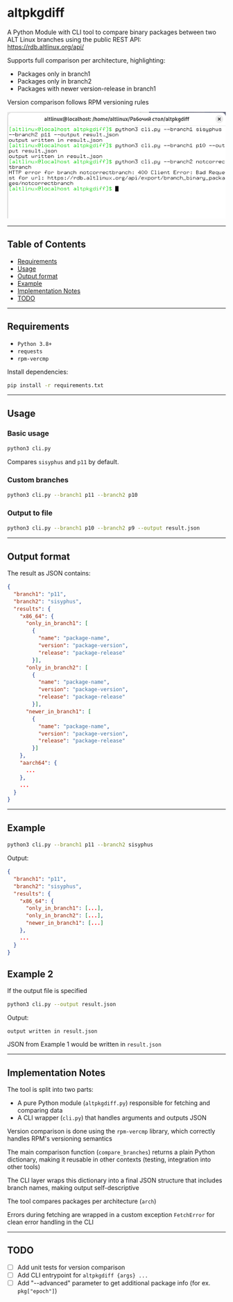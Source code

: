 # altpkgdiff
A Python Module with CLI tool to compare binary packages between two ALT Linux branches using the public REST API:  
https://rdb.altlinux.org/api/

Supports full comparison per architecture, highlighting:

- Packages only in branch1
- Packages only in branch2
- Packages with newer version-release in branch1

Version comparison follows RPM versioning rules

![screenshot.png](screenshot.png)

---

## Table of Contents

- [Requirements](#requirements)
- [Usage](#usage)
- [Output format](#output-format)
- [Example](#example)
- [Implementation Notes](#implementation-notes)
- [TODO](#todo)

---

## Requirements

- `Python 3.8+`
- `requests`
- `rpm-vercmp`

Install dependencies:

```bash
pip install -r requirements.txt
```

---

## Usage

### Basic usage

```bash
python3 cli.py
```

Compares `sisyphus` and `p11` by default.

### Custom branches

```bash
python3 cli.py --branch1 p11 --branch2 p10
```

### Output to file

```bash
python3 cli.py --branch1 p10 --branch2 p9 --output result.json
```

---

## Output format

The result as JSON contains:

```json
{
  "branch1": "p11",
  "branch2": "sisyphus",
  "results": {
    "x86_64": {
      "only_in_branch1": [
        {
          "name": "package-name",
          "version": "package-version",
          "release": "package-release"
        }],
      "only_in_branch2": [
        {
          "name": "package-name",
          "version": "package-version",
          "release": "package-release"
        }],
      "newer_in_branch1": [
        {
          "name": "package-name",
          "version": "package-version",
          "release": "package-release"
        }]
    },
    "aarch64": {
      ...
    },
    ...
  }
}
```

---

## Example

```bash
python3 cli.py --branch1 p11 --branch2 sisyphus
```

Output:

```json
{
  "branch1": "p11",
  "branch2": "sisyphus",
  "results": {
    "x86_64": {
      "only_in_branch1": [...],
      "only_in_branch2": [...],
      "newer_in_branch1": [...]
    },
    ...
  }
}
```
Example 2
---
If the output file is specified
```bash
python3 cli.py --output result.json
```

Output:

```
output written in result.json
```
JSON from Example 1 would be written in `result.json`

---

## Implementation Notes

The tool is split into two parts:
  - A pure Python module (`altpkgdiff.py`) responsible for fetching and comparing data
  - A CLI wrapper (`cli.py`) that handles arguments and outputs JSON

Version comparison is done using the `rpm-vercmp` library, which correctly handles RPM's versioning semantics

The main comparison function (`compare_branches`) returns a plain Python dictionary, making it reusable in other contexts (testing, integration into other tools)

The CLI layer wraps this dictionary into a final JSON structure that includes branch names, making output self-descriptive

The tool compares packages per architecture (`arch`)

Errors during fetching are wrapped in a custom exception `FetchError` for clean error handling in the CLI

---

## TODO

* [ ] Add unit tests for version comparison
* [ ] Add CLI entrypoint for `altpkgdiff {args} ...`
* [ ] Add "--advanced" parameter to get additional package info (for ex. `pkg["epoch"]`)